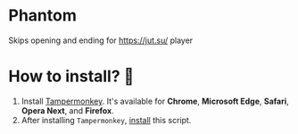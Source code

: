 # Phantom
Skips opening and ending for https://jut.su/ player

# How to install? 🤔

1. Install [Tampermonkey](https://www.tampermonkey.net/). It's available for **Chrome**, **Microsoft Edge**, **Safari**, **Opera Next**, and **Firefox**. 
2. After installing `Tampermonkey`, [install](https://github.com/H1RR0/Phantom/raw/main/Phantom.user.js) this script.
